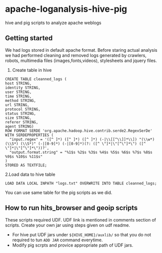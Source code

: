 # apache-loganalysis-hive-pig
hive and pig scripts to analyze apache weblogs

## Getting started
We had logs stored in default apache format. 
Before staring actual analysis we had performed cleaning and removed logs generated by crawlers, robots, multimedia files (images,fonts,videos), stylesheets and jquery files.

1. Create table in hive

```
CREATE TABLE cleanned_logs (
host STRING,
identity STRING,
user STRING,
time STRING,
method STRING,
url STRING,
protocol STRING,
status STRING,
size STRING,
referer STRING,
agent STRING)
ROW FORMAT SERDE 'org.apache.hadoop.hive.contrib.serde2.RegexSerDe'
WITH SERDEPROPERTIES (
  "input.regex" = '([^ ]*) ([^ ]*) ([^ ]*) (-|\\[[^\\]]*\\]) "(\\w*) (\\S*) (\\S*)" (-|[0-9]*) (-|[0-9]*)(?: ([^ \"]*|\"[^\"]*\") ([^ \"]*|\"[^\"]*\"))?',
  "output.format.string" = "%1$s %2$s %3$s %4$s %5$s %6$s %7$s %8$s %9$s %10$s %11$s"
)
STORED AS TEXTFILE;

```

2.Load data to hive table


```
LOAD DATA LOCAL INPATH "logs.txt" OVERWRITE INTO TABLE cleanned_logs;

```

You can use same table for the pig scripts as we did.

## How to run hits_browser and geoip scripts
These scripts required UDF. UDF link is mentioned in comments section of scripts. Create your own jar using steps given on udf readme.
+ For hive put UDF jars under `${HIVE_HOME}/auxlib/` so that you do not required to tun `ADD JAR` command everytime.
+ Modify pig scrpts and provice appropriate path of UDF jars.


